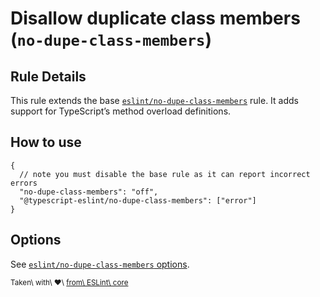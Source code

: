 Disallow duplicate class members (`no-dupe-class-members`)
==========================================================

Rule Details
------------

This rule extends the base [`eslint/no-dupe-class-members`](https://eslint.org/docs/rules/no-dupe-class-members) rule. It adds support for TypeScript’s method overload definitions.

How to use
----------

    {
      // note you must disable the base rule as it can report incorrect errors
      "no-dupe-class-members": "off",
      "@typescript-eslint/no-dupe-class-members": ["error"]
    }

Options
-------

See [`eslint/no-dupe-class-members` options](https://eslint.org/docs/rules/no-dupe-class-members#options).

<sup>Taken\ with\ ❤️\ [from\ ESLint\ core](https://github.com/eslint/eslint/blob/master/docs/rules/no-dupe-class-members.md)</sup>
